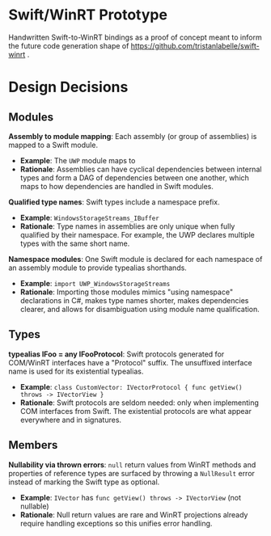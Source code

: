# Swift/WinRT Prototype

Handwritten Swift-to-WinRT bindings as a proof of concept meant to inform the future code generation shape of https://github.com/tristanlabelle/swift-winrt .

# Design Decisions
## Modules
**Assembly to module mapping**: Each assembly (or group of assemblies) is mapped to a Swift module.
- **Example**: The `UWP` module maps to
- **Rationale**: Assemblies can have cyclical dependencies between internal types and form a DAG of dependencies between one another, which maps to how dependencies are handled in Swift modules.

**Qualified type names**: Swift types include a namespace prefix.
- **Example**: `WindowsStorageStreams_IBuffer`
- **Rationale**: Type names in assemblies are only unique when fully qualified by their namespace. For example, the UWP declares multiple types with the same short name.

**Namespace modules**: One Swift module is declared for each namespace of an assembly module to provide typealias shorthands.
- **Example**: `import UWP_WindowsStorageStreams`
- **Rationale**: Importing those modules mimics "using namespace" declarations in C#, makes type names shorter, makes dependencies clearer, and allows for disambiguation using module name qualification.

## Types
**typealias IFoo = any IFooProtocol**: Swift protocols generated for COM/WinRT interfaces have a "Protocol" suffix. The unsuffixed interface name is used for its existential typealias.
- **Example**: `class CustomVector: IVectorProtocol { func getView() throws -> IVectorView }`
- **Rationale**: Swift protocols are seldom needed: only when implementing COM interfaces from Swift. The existential protocols are what appear everywhere and in signatures.

## Members
**Nullability via thrown errors**: `null` return values from WinRT methods and properties of reference types are surfaced by throwing a `NullResult` error instead of marking the Swift type as optional.
- **Example**: `IVector` has `func getView() throws -> IVectorView` (not nullable)
- **Rationale**: Null return values are rare and WinRT projections already require handling exceptions so this unifies error handling.